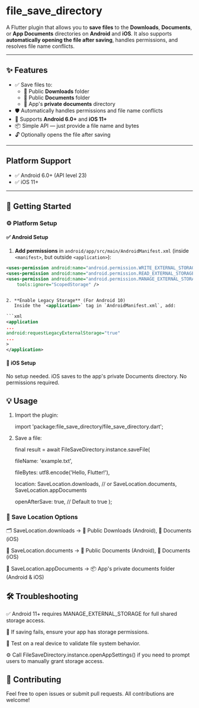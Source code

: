# file_save_directory

A Flutter plugin that allows you to **save files** to the **Downloads**, **Documents**, or **App Documents** directories on **Android** and **iOS**. It also supports **automatically opening the file after saving**, handles permissions, and resolves file name conflicts.

---

## ✨ Features

- ✅ Save files to:
  - 📂 Public **Downloads** folder
  - 📄 Public **Documents** folder
  - 📁 App's **private documents** directory
- 🛡️ Automatically handles permissions and file name conflicts
- 📱 Supports **Android 6.0+** and **iOS 11+**
- 📦 Simple API — just provide a file name and bytes
- 🔓 Optionally opens the file after saving

---

## Platform Support

- ✅ Android 6.0+ (API level 23)
- ✅ iOS 11+

---

## 🚀 Getting Started

### ⚙️ Platform Setup

#### ✅ Android Setup

1. **Add permissions** in `android/app/src/main/AndroidManifest.xml` (inside `<manifest>`, but outside `<application>`):

````xml
<uses-permission android:name="android.permission.WRITE_EXTERNAL_STORAGE" />
<uses-permission android:name="android.permission.READ_EXTERNAL_STORAGE" />
<uses-permission android:name="android.permission.MANAGE_EXTERNAL_STORAGE"
    tools:ignore="ScopedStorage" />


2. **Enable Legacy Storage** (For Android 10)
   Inside the `<application>` tag in `AndroidManifest.xml`, add:

```xml
<application
...
android:requestLegacyExternalStorage="true"
...
>
</application>
````

#### 🍎 iOS Setup

No setup needed. iOS saves to the app's private Documents directory. No permissions required.

## 💡 Usage

1. Import the plugin:

   import 'package:file_save_directory/file_save_directory.dart';

2. Save a file:

   final result = await FileSaveDirectory.instance.saveFile(

   fileName: 'example.txt',

   fileBytes: utf8.encode('Hello, Flutter!'),

   location: SaveLocation.downloads, // or SaveLocation.documents, SaveLocation.appDocuments

   openAfterSave: true, // Default to true
   );

### 📍 Save Location Options

🗂️ SaveLocation.downloads → 📂 Public Downloads (Android), 📄 Documents (iOS)

📄 SaveLocation.documents → 📁 Public Documents (Android), 📄 Documents (iOS)

📁 SaveLocation.appDocuments → 📦 App's private documents folder (Android & iOS)

## 🛠 Troubleshooting

✅ Android 11+ requires MANAGE_EXTERNAL_STORAGE for full shared storage access.

📁 If saving fails, ensure your app has storage permissions.

📱 Test on a real device to validate file system behavior.

⚙️ Call FileSaveDirectory.instance.openAppSettings() if you need to prompt users to manually grant storage access.

## 🤝 Contributing

Feel free to open issues or submit pull requests. All contributions are welcome!

```

```
